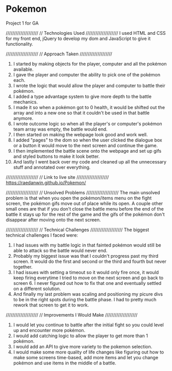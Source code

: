 # Pokemon
Project 1 for GA

////////////////////
// Technologies Used
////////////////////
I used HTML and CSS for my front end, jQuery to develop my dom and JavaScript to give it functionality.

////////////////////
//  Approach Taken
////////////////////
1. I started by making objects for the player, computer and all the pokémon available.
2. I gave the player and computer the ability to pick one of the pokémon each.
3. I wrote the logic that would allow the player and computer to battle their pokémon.
4. I added a type advantage system to give more depth to the battle mechanics.
5. I made it so when a pokémon got to 0 health, it would be shifted out the array and into a new one so that it couldn't be used in that battle anymore.
6. I wrote outcome logic so when all the player's or computer's pokémon team array was empty, the battle would end.
7. I then started on making the webpage look good and work well.
8. I added "pages" to the dom so when the user clicked the dialogue box or a button it would move to the next screen and continue the game.
9. I then implemented the battle scene onto the webpage and set up gifs and styled buttons to make it look better.
10. And lastly I went back over my code and cleaned up all the unnecessary stuff and annotated over everything.

////////////////////
// Link to live site
////////////////////
https://raedanwin.github.io/Pokemon/

////////////////////
// Unsolved Problems
////////////////////
The main unsolved problem is that when you open the pokémon/items menu on the fight screen, the pokémon gifs move out of place while its open.
A couple other small ones are that if you don't close the battle menu before the end of the battle it stays up for the rest of the game and the gifs of the pokémon don't disappear after moving onto the next screen.

////////////////////
// Technical Challenges
////////////////////
The biggest technical challenges I faced were: 
1. I had issues with my battle logic in that fainted pokémon would still be able to attack so the battle would never end.
2. Probably my biggest issue was that I couldn't progress past my third screen. It would do the first and second or the third and fourth but never together.
3. I had issues with setting a timeout so it would only fire once, it would keep firing everytime I tried to move on the next screen and go back to screen 6. I never figured out how to fix that one and eventually settled on a different solution.
4. And finally my last problem was scaling and positioning my picure divs to be in the right spots during the battle phase. I had to pretty much rework that screen to get it to work.

////////////////////
// Improvements I Would Make
////////////////////
1. I would let you continue to battle after the initial fight so you could level up and encounter more pokémon.
2. I would add catching logic to allow the player to get more than 1 pokémon.
3. I would add an API to give more variety to the pokemon selection.
4. I would make some more quality of life changes like figuring out how to make some screens time-based, add more items and let you change pokémon and use items in the middle of a battle.
